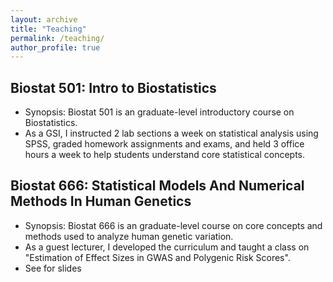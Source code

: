 ```yaml
---
layout: archive
title: "Teaching"
permalink: /teaching/
author_profile: true
---
```

## Biostat 501: Intro to Biostatistics
* Synopsis: Biostat 501 is an graduate-level introductory course on Biostatistics.
* As a GSI, I instructed 2 lab sections a week on statistical analysis using SPSS, graded homework assignments and exams, and held 3 office hours a week to help students understand core statistical concepts.

## Biostat 666: Statistical Models And Numerical Methods In Human Genetics
* Synopsis: Biostat 666 is an graduate-level course on core concepts and methods used to analyze human genetic variation. 
* As a guest lecturer, I developed the curriculum and taught a class on "Estimation of Effect Sizes in GWAS and Polygenic Risk Scores". 
* See for slides

